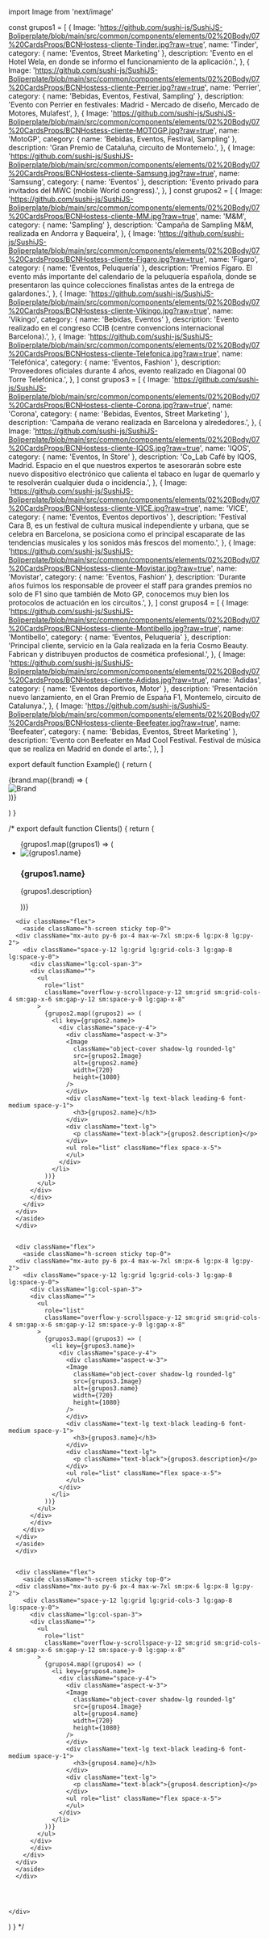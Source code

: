 import Image from 'next/image'

const grupos1 = [
  {
    Image:
    'https://github.com/sushi-js/SushiJS-Boliperplate/blob/main/src/common/components/elements/02%20Body/07%20CardsProps/BCNHostess-cliente-Tinder.jpg?raw=true',
    name: 'Tinder',
    category: { name: 'Eventos, Street Marketing' },
    description:
      'Evento en el Hotel Wela, en donde se informo el funcionamiento de la aplicación.',
  },
  {
    Image:
    'https://github.com/sushi-js/SushiJS-Boliperplate/blob/main/src/common/components/elements/02%20Body/07%20CardsProps/BCNHostess-cliente-Perrier.jpg?raw=true',
    name: 'Perrier',
    category: { name: 'Bebidas, Eventos, Festival, Sampling' },
    description:
      'Evento con Perrier en festivales: Madrid - Mercado de diseño, Mercado de Motores, Mulafest',
  },
  {
    Image:
    'https://github.com/sushi-js/SushiJS-Boliperplate/blob/main/src/common/components/elements/02%20Body/07%20CardsProps/BCNHostess-cliente-MOTOGP.jpg?raw=true',
    name: 'MotoGP',
    category: { name: 'Bebidas, Eventos, Festival, Sampling' },
    description: 'Gran Premio de Cataluña, circuito de Montemelo.',
  },
  {
    Image:
    'https://github.com/sushi-js/SushiJS-Boliperplate/blob/main/src/common/components/elements/02%20Body/07%20CardsProps/BCNHostess-cliente-Samsung.jpg?raw=true',
    name: 'Samsung',
    category: { name: 'Eventos' },
    description:
      'Evento privado para invitados del MWC (mobile World congress).',
    },
  ]
const grupos2 = [
  {
    Image:
    'https://github.com/sushi-js/SushiJS-Boliperplate/blob/main/src/common/components/elements/02%20Body/07%20CardsProps/BCNHostess-cliente-MM.jpg?raw=true',
    name: 'M&M',
    category: { name: 'Sampling' },
    description: 'Campaña de Sampling M&M, realizada en Andorra y Baqueira',
  },
  {
    Image:
    'https://github.com/sushi-js/SushiJS-Boliperplate/blob/main/src/common/components/elements/02%20Body/07%20CardsProps/BCNHostess-cliente-Figaro.jpg?raw=true',
    name: 'Figaro',
    category: { name: 'Eventos, Peluquería' },
    description:
      'Premios Fígaro. El evento más importante del calendario de la peluquería española, donde se presentaron las quince colecciones finalistas antes de la entrega de galardones.',
  },
  {
    Image: 
    'https://github.com/sushi-js/SushiJS-Boliperplate/blob/main/src/common/components/elements/02%20Body/07%20CardsProps/BCNHostess-cliente-Vikingo.jpg?raw=true',
    name: 'Vikingo',
    category: { name: 'Bebidas, Eventos' },
    description:
      'Evento realizado en el congreso CCIB (centre convencions internacional Barcelona).',
  },
  {
    Image:
    'https://github.com/sushi-js/SushiJS-Boliperplate/blob/main/src/common/components/elements/02%20Body/07%20CardsProps/BCNHostess-cliente-Telefonica.jpg?raw=true',
    name: 'Telefónica',
    category: { name: 'Eventos, Fashion' },
    description:
      'Proveedores oficiales durante 4 años, evento realizado en Diagonal 00 Torre Telefónica.',
    },
  ]
const grupos3 = [
  {
    Image:
    'https://github.com/sushi-js/SushiJS-Boliperplate/blob/main/src/common/components/elements/02%20Body/07%20CardsProps/BCNHostess-cliente-Corona.jpg?raw=true',
    name: 'Corona',
    category: { name: 'Bebidas, Eventos, Street Marketing' },
    description: 'Campaña de verano realizada en Barcelona y alrededores.',
  },
  {
    Image:
    'https://github.com/sushi-js/SushiJS-Boliperplate/blob/main/src/common/components/elements/02%20Body/07%20CardsProps/BCNHostess-cliente-IQOS.jpg?raw=true',
    name: 'IQOS',
    category: { name: 'Eventos, In Store' },
    description:
      'Co_Lab Café by IQOS, Madrid. Espacio en el que nuestros expertos te asesorarán sobre este nuevo dispositivo electrónico que calienta el tabaco en lugar de quemarlo y te resolverán cualquier duda o incidencia.',
  },
  {
    Image:
    'https://github.com/sushi-js/SushiJS-Boliperplate/blob/main/src/common/components/elements/02%20Body/07%20CardsProps/BCNHostess-cliente-VICE.jpg?raw=true',
    name: 'VICE',
    category: { name: 'Eventos, Eventos deportivos' },
    description:
      'Festival Cara B, es un festival de cultura musical independiente y urbana, que se celebra en Barcelona, se posiciona como el principal escaparate de las tendencias musicales y los sonidos más frescos del momento.',
  },
  {
    Image:
    'https://github.com/sushi-js/SushiJS-Boliperplate/blob/main/src/common/components/elements/02%20Body/07%20CardsProps/BCNHostess-cliente-Movistar.jpg?raw=true',
    name: 'Movistar',
    category: { name: 'Eventos, Fashion' },
    description:
      'Durante años fuimos los responsable de proveer el staff para grandes premios no solo de F1 sino que también de Moto GP, conocemos muy bien los protocolos de actuación en los circuitos.',
    },
  ]
const grupos4 = [
  {
    Image:
    'https://github.com/sushi-js/SushiJS-Boliperplate/blob/main/src/common/components/elements/02%20Body/07%20CardsProps/BCNHostess-cliente-Montibello.jpg?raw=true',
    name: 'Montibello',
    category: { name: 'Eventos, Peluquería' },
    description:
      'Principal cliente, servicio en la Gala realizada en la feria Cosmo Beauty. Fabrican y distribuyen productos de cosmética profesional.',
  },
  {
    Image: 
    'https://github.com/sushi-js/SushiJS-Boliperplate/blob/main/src/common/components/elements/02%20Body/07%20CardsProps/BCNHostess-cliente-Adidas.jpg?raw=true',
    name: 'Adidas',
    category: { name: 'Eventos deportivos, Motor' },
    description:
      'Presentación nuevo lanzamiento, en el Gran Premio de España F1, Montemelo, circuito de Catalunya.',
  },
  {
    Image:
      'https://github.com/sushi-js/SushiJS-Boliperplate/blob/main/src/common/components/elements/02%20Body/07%20CardsProps/BCNHostess-cliente-Beefeater.jpg?raw=true',
    name: 'Beefeater',
    category: { name: 'Bebidas, Eventos, Street Marketing' },
    description:
      'Evento con Beefeater en Mad Cool Festival. Festival de música que se realiza en Madrid en donde el arte.',
  },
]


export default function Example() {
  return (
    <div
    className="overflow-y-auto h-32 ">
    <div className="grid grid-flow-col auto-cols-max gap-9">
              {brand.map((brand) => (
                <div key={brand.Name}>
                    <Image
                      className=""
                      src={brand.Image}
                      width={75}
                      height={50}
                      alt="Brand"
                    />
                  </div>
              ))}
          </div>
          </div>


  )
}



/*
export default function Clients() {
  return (
    <div className="bg-white overflow-y-scroll h-75 box-border border-emerald-400 border-4">
      <div className="flex">
        <aside className="h-screen sticky top-0">
      <div className="mx-auto py-6 px-4 max-w-7xl sm:px-6 lg:px-8 lg:py-2">
        <div className="space-y-12 lg:grid lg:grid-cols-3 lg:gap-8 lg:space-y-0">
          <div className="lg:col-span-3">
          <div className="">
            <ul
              role="list"
              className="overflow-y-scrollspace-y-12 sm:grid sm:grid-cols-4 sm:gap-x-6 sm:gap-y-12 sm:space-y-0 lg:gap-x-8"
            >
              {grupos1.map((grupos1) => (
                <li key={grupos1.name}>
                  <div className="space-y-4">
                    <div className="aspect-w-3">
                    <Image
                      className="object-cover shadow-lg rounded-lg"
                      src={grupos1.Image}
                      alt={grupos1.name}
                      width={720}
                      height={1080}
                    />
                    </div>
                    <div className="text-lg text-black leading-6 font-medium space-y-1">
                      <h3>{grupos1.name}</h3>
                    </div>
                    <div className="text-lg">
                      <p className="text-black">{grupos1.description}</p>
                    </div>
                    <ul role="list" className="flex space-x-5">
                    </ul>
                  </div>
                </li>
              ))}
            </ul>
          </div>
          </div>
        </div>
      </div>
      </aside>
      </div>

      <div className="flex">
        <aside className="h-screen sticky top-0">
      <div className="mx-auto py-6 px-4 max-w-7xl sm:px-6 lg:px-8 lg:py-2">
        <div className="space-y-12 lg:grid lg:grid-cols-3 lg:gap-8 lg:space-y-0">
          <div className="lg:col-span-3">
          <div className="">
            <ul
              role="list"
              className="overflow-y-scrollspace-y-12 sm:grid sm:grid-cols-4 sm:gap-x-6 sm:gap-y-12 sm:space-y-0 lg:gap-x-8"
            >
              {grupos2.map((grupos2) => (
                <li key={grupos2.name}>
                  <div className="space-y-4">
                    <div className="aspect-w-3">
                    <Image
                      className="object-cover shadow-lg rounded-lg"
                      src={grupos2.Image}
                      alt={grupos2.name}
                      width={720}
                      height={1080}
                    />
                    </div>
                    <div className="text-lg text-black leading-6 font-medium space-y-1">
                      <h3>{grupos2.name}</h3>
                    </div>
                    <div className="text-lg">
                      <p className="text-black">{grupos2.description}</p>
                    </div>
                    <ul role="list" className="flex space-x-5">
                    </ul>
                  </div>
                </li>
              ))}
            </ul>
          </div>
          </div>
        </div>
      </div>
      </aside>
      </div>


      <div className="flex">
        <aside className="h-screen sticky top-0">
      <div className="mx-auto py-6 px-4 max-w-7xl sm:px-6 lg:px-8 lg:py-2">
        <div className="space-y-12 lg:grid lg:grid-cols-3 lg:gap-8 lg:space-y-0">
          <div className="lg:col-span-3">
          <div className="">
            <ul
              role="list"
              className="overflow-y-scrollspace-y-12 sm:grid sm:grid-cols-4 sm:gap-x-6 sm:gap-y-12 sm:space-y-0 lg:gap-x-8"
            >
              {grupos3.map((grupos3) => (
                <li key={grupos3.name}>
                  <div className="space-y-4">
                    <div className="aspect-w-3">
                    <Image
                      className="object-cover shadow-lg rounded-lg"
                      src={grupos3.Image}
                      alt={grupos3.name}
                      width={720}
                      height={1080}
                    />
                    </div>
                    <div className="text-lg text-black leading-6 font-medium space-y-1">
                      <h3>{grupos3.name}</h3>
                    </div>
                    <div className="text-lg">
                      <p className="text-black">{grupos3.description}</p>
                    </div>
                    <ul role="list" className="flex space-x-5">
                    </ul>
                  </div>
                </li>
              ))}
            </ul>
          </div>
          </div>
        </div>
      </div>
      </aside>
      </div>


      <div className="flex">
        <aside className="h-screen sticky top-0">
      <div className="mx-auto py-6 px-4 max-w-7xl sm:px-6 lg:px-8 lg:py-2">
        <div className="space-y-12 lg:grid lg:grid-cols-3 lg:gap-8 lg:space-y-0">
          <div className="lg:col-span-3">
          <div className="">
            <ul
              role="list"
              className="overflow-y-scrollspace-y-12 sm:grid sm:grid-cols-4 sm:gap-x-6 sm:gap-y-12 sm:space-y-0 lg:gap-x-8"
            >
              {grupos4.map((grupos4) => (
                <li key={grupos4.name}>
                  <div className="space-y-4">
                    <div className="aspect-w-3">
                    <Image
                      className="object-cover shadow-lg rounded-lg"
                      src={grupos4.Image}
                      alt={grupos4.name}
                      width={720}
                      height={1080}
                    />
                    </div>
                    <div className="text-lg text-black leading-6 font-medium space-y-1">
                      <h3>{grupos4.name}</h3>
                    </div>
                    <div className="text-lg">
                      <p className="text-black">{grupos4.description}</p>
                    </div>
                    <ul role="list" className="flex space-x-5">
                    </ul>
                  </div>
                </li>
              ))}
            </ul>
          </div>
          </div>
        </div>
      </div>
      </aside>
      </div>




    </div>

    
  )
}
*/